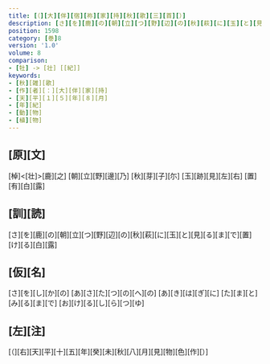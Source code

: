 ```yaml
---
title: [（][大][伴][宿][祢][家][持][秋][歌][三][首][）]
description: [さ][を][鹿][の][朝][立][つ][野][辺][の][秋][萩][に][玉][と][見][る][ま][で][置][け][る][白][露]
position: 1598
category: [巻]8
version: '1.0'
volume: 8
comparison:
- [牡] -> [壮] [[紀]]
keywords:
- [秋][雑][歌]
- [作][者][：][大][伴][家][持]
- [天][平][１][５][年][８][月]
- [年][紀]
- [動][物]
- [植][物]
---
```


## [原][文]

[棹]<[壮]>[鹿][之] [朝][立][野][邊][乃] [秋][芽][子][尓] [玉][跡][見][左][右] [置][有][白][露]

## [訓][読]

[さ][を][鹿][の][朝][立][つ][野][辺][の][秋][萩][に][玉][と][見][る][ま][で][置][け][る][白][露]

## [仮][名]

[さ][を][し][か][の] [あ][さ][た][つ][の][へ][の] [あ][き][は][ぎ][に] [た][ま][と][み][る][ま][で] [お][け][る][し][ら][つ][ゆ]

## [左][注]

[（][右][天][平][十][五][年][癸][未][秋][八][月][見][物][色][作][）]
